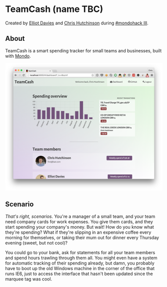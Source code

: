 # TeamCash (name TBC)

Created by [Elliot Davies](http://www.github.com/elliotdavies) and [Chris Hutchinson](http://www.github.com/chrishutchinson) during [#mondohack III](https://attending.io/events/mondohack-3).

## About

TeamCash is a smart spending tracker for small teams and businesses, built with [Mondo](https://getmondo.co.uk/).

![Screenshot of TeamCash](screenshot.png)

## Scenario

_That's right, scenarios._ You're a manager of a small team, and your team need company cards for work expenses. You give them cards, and they start spending your company's money. But wait! How do you know what they're spending? What if they're slipping in an expensive coffee every morning for themselves, or taking their mum out for dinner every Thursday evening (sweet, but not cool)?

You could go to your bank, ask for statements for all your team members and spend hours trawling through them all. You might even have a system for automatic tracking of their spending already, but damn, you probably have to boot up the old Windows machine in the corner of the office that runs IE6, just to access the interface that hasn't been updated since the marquee tag was cool.
